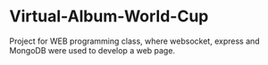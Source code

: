 # Virtual-Album-World-Cup
Project for WEB programming class, where websocket, express and MongoDB were used to develop a web page.
